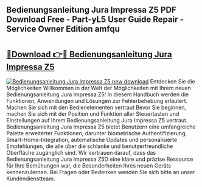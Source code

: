 ## Bedienungsanleitung Jura Impressa Z5 PDF Download Free - Part-yL5 User Guide Repair - Service Owner Edition amfqu

# <h2><a href="http://df57y3.blite.top/?on=Bedienungsanleitung+Jura+Impressa+Z5">🔗Download 👉🔴 Bedienungsanleitung Jura Impressa Z5</a></h2>

[![Bedienungsanleitung Jura Impressa Z5 new download](https://i.imgur.com/lujVjoI.png)](http://df57y3.blite.top/?on=Bedienungsanleitung+Jura+Impressa+Z5)
Entdecken Sie die Möglichkeiten Willkommen in der Welt der Möglichkeiten mit Ihrem neuen Bedienungsanleitung Jura Impressa Z5! In diesem Handbuch werden die Funktionen, Anwendungen und Lösungen zur Fehlerbehebung erläutert. Machen Sie sich mit den Bedienelementen vertraut Bevor Sie beginnen, machen Sie sich mit der Position und Funktion aller Steuertasten und Einstellungen auf Ihrem Bedienungsanleitung Jura Impressa Z5 vertraut. Bedienungsanleitung Jura Impressa Z5 bietet Benutzern eine umfangreiche Palette erweiterter Funktionen, darunter biometrische Authentifizierung, Smart-Home-Integration, automatische Updates und personalisierte Empfehlungen, die alle über die schlanke und benutzerfreundliche Oberfläche zugänglich sind. Wir vertrauen darauf, dass das Bedienungsanleitung Jura Impressa Z5D eine klare und präzise Ressource für Ihre Bemühungen war, die Besonderheiten Ihres neuen Geräts kennenzulernen. Bei Fragen oder Bedenken wenden Sie sich bitte an unser Kundendienstteam.
